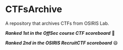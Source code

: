 # CTFsArchive
A repository that archives CTFs from OSIRIS Lab.

**_Ranked 1st in the OffSec course CTF scoreboard_** 🥸

**_Ranked 2nd in the OSIRIS RecruitCTF scoreboard_** 😄
